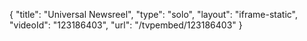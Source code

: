 {
    "title": "Universal Newsreel",
    "type": "solo",
    "layout": "iframe-static",
    "videoId": "123186403",
    "url": "\/tvpembed\/123186403"
}